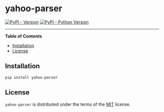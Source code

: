 # yahoo-parser

[![PyPI - Version](https://img.shields.io/pypi/v/yahoo-parser.svg)](https://pypi.org/project/yahoo-parser)
[![PyPI - Python Version](https://img.shields.io/pypi/pyversions/yahoo-parser.svg)](https://pypi.org/project/yahoo-parser)

-----

**Table of Contents**

- [Installation](#installation)
- [License](#license)

## Installation

```console
pip install yahoo-parser
```

## License

`yahoo-parser` is distributed under the terms of the [MIT](https://spdx.org/licenses/MIT.html) license.
